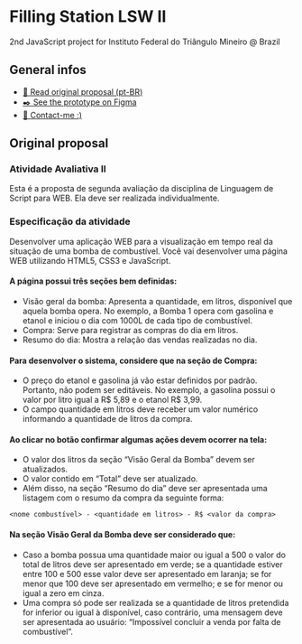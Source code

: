 # Filling Station LSW II
2nd JavaScript project for Instituto Federal do Triângulo Mineiro @ Brazil

## General infos
* [📃 Read original proposal (pt-BR)](#original-proposal)
* [✒️ See the prototype on Figma](https://www.figma.com/file/zKg0S3bWPGTMGzunwCxTRb/IFTM-Avalia%C3%A7%C3%A3o-2)
* [📧 Contact-me :)](https://t.me/frontedu/)

## Original proposal
### Atividade Avaliativa II
Esta é a proposta de segunda avaliação da disciplina de Linguagem de Script para WEB. Ela deve ser realizada individualmente. 

### Especificação da atividade
Desenvolver uma aplicação WEB para a visualização em tempo real da situação de uma bomba de combustível. Você vai desenvolver uma página WEB utilizando HTML5, CSS3 e JavaScript.

#### A página possui três seções bem definidas:
- Visão geral da bomba: Apresenta a quantidade, em litros, disponível que aquela bomba opera. No exemplo, a Bomba 1 opera com gasolina e etanol e iniciou o dia com 1000L de cada tipo de combustível.
- Compra: Serve para registrar as compras do dia em litros.
- Resumo do dia: Mostra a relação das vendas realizadas no dia.

#### Para desenvolver o sistema, considere que na seção de Compra:
- O preço do etanol e gasolina já vão estar definidos por padrão. Portanto, não podem ser editáveis. No exemplo, a gasolina possui o valor por litro igual a R$ 5,89 e o etanol R$ 3,99.
- O campo quantidade em litros deve receber um valor numérico informando a quantidade de litros da compra.

#### Ao clicar no botão confirmar algumas ações devem ocorrer na tela:
- O valor dos litros da seção “Visão Geral da Bomba” devem ser atualizados.
- O valor contido em “Total” deve ser atualizado.
- Além disso, na seção “Resumo do dia” deve ser apresentada uma listagem com o resumo da compra da seguinte forma:
```
<nome combustível> - <quantidade em litros> - R$ <valor da compra>
```

#### Na seção Visão Geral da Bomba deve ser considerado que:
- Caso a bomba possua uma quantidade maior ou igual a 500 o valor do total de litros deve ser apresentado em verde; se a quantidade estiver entre 100 e 500 esse valor deve ser apresentado em laranja; se for menor que 100 deve ser apresentado em vermelho; e se for menor ou igual a zero em cinza.
- Uma compra só pode ser realizada se a quantidade de litros pretendida for inferior ou igual à disponível, caso contrário, uma mensagem deve ser apresentada ao usuário: “Impossível concluir a venda por falta de combustível”.